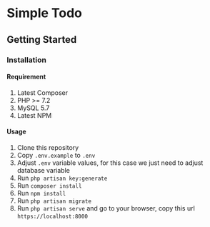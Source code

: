 # Simple Todo

## Getting Started

### Installation

#### Requirement

1. Latest Composer
2. PHP >= 7.2
3. MySQL 5.7
4. Latest NPM

#### Usage

1. Clone this repository
2. Copy `.env.example` to `.env`
3. Adjust `.env` variable values, for this case we just need to adjust database variable
4. Run `php artisan key:generate`
5. Run `composer install`
6. Run `npm install`
7. Run `php artisan migrate`
8. Run `php artisan serve` and go to your browser, copy this url `https://localhost:8000`
